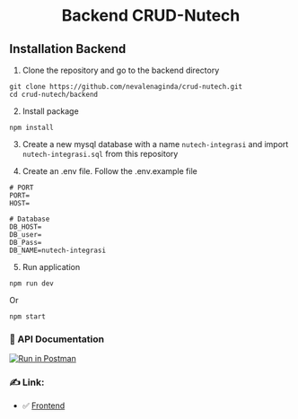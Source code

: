 <h1 align="center">Backend CRUD-Nutech</h1>

## Installation Backend

1. Clone the repository and go to the backend directory

```
git clone https://github.com/nevalenaginda/crud-nutech.git
cd crud-nutech/backend
```

2. Install package

```
npm install
```

3. Create a new mysql database with a name `nutech-integrasi` and import `nutech-integrasi.sql` from this repository

4. Create an .env file. Follow the .env.example file

```
# PORT
PORT=
HOST=

# Database
DB_HOST=
DB_user= 
DB_Pass=
DB_NAME=nutech-integrasi
```

5. Run application

```
npm run dev
```

Or

```
npm start
```

### 💭 API Documentation 
[![Run in Postman](https://run.pstmn.io/button.svg)](https://documenter.getpostman.com/view/13256965/TzXukecS)


### ✍️ Link:
- :white_check_mark: [Frontend](https://github.com/nevalenaginda/crud-nutech/tree/main/frontend)